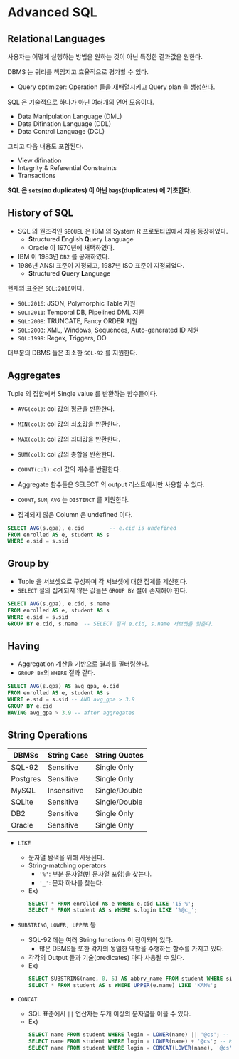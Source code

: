 # Advanced SQL

## Relational Languages

사용자는 어떻게 실행하는 방법을 원하는 것이 아닌 특정한 결과값을 원한다.

DBMS 는 쿼리를 책임지고 효율적으로 평가할 수 있다.

* Query optimizer: Operation 들을 재배열시키고 Query plan 을 생성한다.

SQL 은 기술적으로 하나가 아닌 여러개의 언어 모음이다.

* Data Manipulation Language (DML)
* Data Difination Language (DDL)
* Data Control Language (DCL)

그리고 다음 내용도 포함된다.

* View difination
* Integrity & Referential Constraints
* Transactions

**SQL 은 `sets`(no duplicates) 이 아닌 `bags`(duplicates) 에 기초한다.**

## History of SQL

* SQL 의 원조격인 `SEQUEL` 은 IBM 의 System R 프로토타입에서 처음 등장하였다.
    * **S**tructured **E**nglish **Q**uery **L**anguage
    * Oracle 이 1970년에 채택하였다.
* IBM 이 1983년 `DB2` 를 공개하였다.
* 1986년 ANSI 표준이 지정되고, 1987년 ISO 표준이 지정되었다.
    * **S**tructured **Q**uery **L**anguage

현재의 표준은 `SQL:2016`이다.
* `SQL:2016`: JSON, Polymorphic Table 지원
* `SQL:2011`: Temporal DB, Pipelined DML 지원
* `SQL:2008`: TRUNCATE, Fancy ORDER 지원
* `SQL:2003`: XML, Windows, Sequences, Auto-generated ID 지원
* `SQL:1999`: Regex, Triggers, OO

대부분의 DBMS 들은 최소한 `SQL-92` 를 지원한다.

## Aggregates

Tuple 의 집합에서 Single value 를 반환하는 함수들이다.
* `AVG(col)`: col 값의 평균을 반환한다.
* `MIN(col)`: col 값의 최소값을 반환한다.
* `MAX(col)`: col 값의 최대값을 반환한다.
* `SUM(col)`: col 값의 총합을 반환한다.
* `COUNT(col)`: col 값의 개수를 반환한다.

* Aggregate 함수들은 SELECT 의 output 리스트에서만 사용할 수 있다.
* `COUNT`, `SUM`, `AVG` 는 `DISTINCT` 를 지원한다.
* 집계되지 않은 Column 은 undefined 이다.

```sql
SELECT AVG(s.gpa), e.cid        -- e.cid is undefined
FROM enrolled AS e, student AS s
WHERE e.sid = s.sid
```

## Group by

* Tuple 을 서브셋으로 구성하며 각 서브셋에 대한 집계를 계산힌다.
* `SELECT` 절의 집계되지 않은 값들은 `GROUP BY` 절에 존재해야 한다.

```sql
SELECT AVG(s.gpa), e.cid, s.name
FROM enrolled AS e, student AS s
WHERE e.sid = s.sid
GROUP BY e.cid, s.name  -- SELECT 절의 e.cid, s.name 서브셋을 맞춘다.
```

## Having

* Aggregation 계산을 기반으로 결과를 필터링한다.
* `GROUP BY`의 `WHERE` 절과 같다.

```sql
SELECT AVG(s.gpa) AS avg_gpa, e.cid
FROM enrolled AS e, student AS s
WHERE e.sid = s.sid -- AND avg_gpa > 3.9
GROUP BY e.cid
HAVING avg_gpa > 3.9 -- after aggregates
```

## String Operations

DBMSs | String Case | String Quotes
------|-------------|--------------
SQL-92 | Sensitive | Single Only
Postgres | Sensitive | Single Only
MySQL | Insensitive | Single/Double
SQLite | Sensitive | Single/Double
DB2 | Sensitive | Single Only
Oracle | Sensitive | Single Only

* `LIKE`
    * 문자열 탐색을 위해 사용된다.
    * String-matching operators
        * `'%'`: 부분 문자열(빈 문자열 포함)을 찾는다.
        * `'_'`: 문자 하나를 찾는다.
    * Ex)
        ```sql
        SELECT * FROM enrolled AS e WHERE e.cid LIKE '15-%';
        SELECT * FROM student AS s WHERE s.login LIKE '%@c_';
        ```

* `SUBSTRING`, `LOWER, UPPER` 등
    * SQL-92 에는 여러 String functions 이 정이되어 있다.
        * 많은 DBMS들 또한 각자의 동일한 역할을 수행하는 함수를 가지고 있다.
    * 각각의 Output 들과 기술(predicates) 마다 사용될 수 있다.
    * Ex)
        ```sql
        SELECT SUBSTRING(name, 0, 5) AS abbrv_name FROM student WHERE sid = 53688;
        SELECT * FROM student AS s WHERE UPPER(e.name) LIKE 'KAN%';
        ```

* `CONCAT`
    * SQL 표준에서 `||` 연산자는 두개 이상의 문자열을 이을 수 있다.
    * Ex)
        ```sql
        SELECT name FROM student WHERE login = LOWER(name) || '@cs'; -- SQL-92
        SELECT name FROM student WHERE login = LOWER(name) + '@cs'; -- MSSQL
        SELECT name FROM student WHERE login = CONCAT(LOWER(name), '@cs') -- MySQL
        ```

